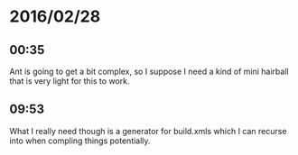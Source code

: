 # 2016/02/28

## 00:35

Ant is going to get a bit complex, so I suppose I need a kind of mini hairball
that is very light for this to work.

## 09:53

What I really need though is a generator for build.xmls which I can recurse
into when compling things potentially.

